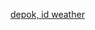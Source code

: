 <a class="weatherwidget-io" href="https://forecast7.com/en/n6d40106d79/depok-city/" data-label_1="depok, id" data-label_2="weather" data-theme="pure" data-basecolor="#FFF6ED" data-textcolor="#54433A" data-highcolor="#A66E62" data-lowcolor="#BD8565" data-suncolor="#D97639" data-mooncolor="#BCA79C" data-cloudcolor="#BCA79C" data-cloudfill="#DFE0DF" data-raincolor="#54433A" data-snowcolor="" >depok, id weather</a>
<script>
!function(d,s,id){var js,fjs=d.getElementsByTagName(s)[0];if(!d.getElementById(id)){js=d.createElement(s);js.id=id;js.src='https://weatherwidget.io/js/widget.min.js';fjs.parentNode.insertBefore(js,fjs);}}(document,'script','weatherwidget-io-js');
</script>
